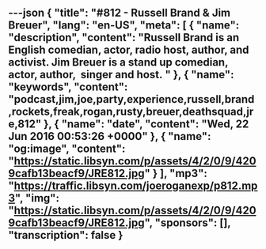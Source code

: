 ---json
{
  "title": "#812 - Russell Brand & Jim Breuer",
  "lang": "en-US",
  "meta": [
    {
      "name": "description",
      "content": "Russell Brand is an English comedian, actor, radio host, author, and activist. Jim Breuer is a stand up comedian, actor, author,  singer and host. "
    },
    {
      "name": "keywords",
      "content": "podcast,jim,joe,party,experience,russell,brand,rockets,freak,rogan,rusty,breuer,deathsquad,jre,812"
    },
    {
      "name": "date",
      "content": "Wed, 22 Jun 2016 00:53:26 +0000"
    },
    {
      "name": "og:image",
      "content": "https://static.libsyn.com/p/assets/4/2/0/9/4209cafb13beacf9/JRE812.jpg"
    }
  ],
  "mp3": "https://traffic.libsyn.com/joeroganexp/p812.mp3",
  "img": "https://static.libsyn.com/p/assets/4/2/0/9/4209cafb13beacf9/JRE812.jpg",
  "sponsors": [],
  "transcription": false
}
---
<episode-header />

<timemark seconds="0" />

<transcribe-call-to-action />

<episode-footer />